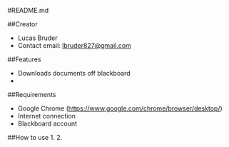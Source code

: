 #README.md

##Creator
- Lucas Bruder
- Contact email: lbruder827@gmail.com

##Features
- Downloads documents off blackboard
- 

##Requirements
- Google Chrome (https://www.google.com/chrome/browser/desktop/)
- Internet connection
- Blackboard account

##How to use
1.
2. 